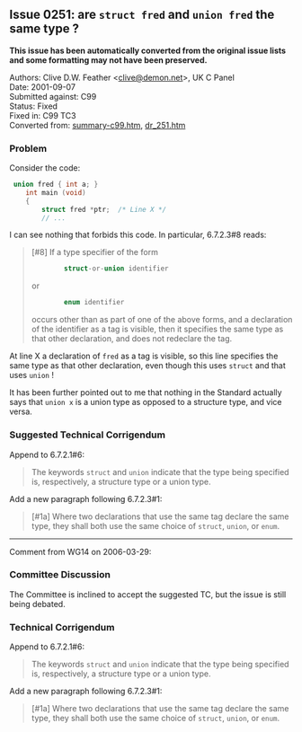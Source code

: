 ## Issue 0251: are `struct fred` and `union fred` the same type ?

**This issue has been automatically converted from the original issue lists and some formatting may not have been preserved.**

Authors: Clive D.W. Feather \<clive@demon.net\>, UK C Panel  
Date: 2001-09-07  
Submitted against: C99  
Status: Fixed  
Fixed in: C99 TC3  
Converted from: [summary-c99.htm](https://www.open-std.org/jtc1/sc22/wg14/www/docs/summary-c99.htm), [dr_251.htm](https://www.open-std.org/jtc1/sc22/wg14/www/docs/dr_251.htm)

### Problem

Consider the code:

```c
 union fred { int a; }
    int main (void)
    {
        struct fred *ptr;  /* Line X */
        // ...
```

I can see nothing that forbids this code. In particular, 6.7.2.3#8 reads:

> \[#8\] If a type specifier of the form
>
> ```c
>         struct-or-union identifier
> ```
>
> or
>
> ```c
>         enum identifier
> ```
>
> occurs other than as part of one of the above forms, and a declaration of the
> identifier as a tag is visible, then it specifies the same type as that other
> declaration, and does not redeclare the tag.

At line X a declaration of `fred` as a tag is visible, so this line specifies
the same type as that other declaration, even though this uses `struct` and that
uses `union` !

It has been further pointed out to me that nothing in the Standard actually says
that `union x` is a union type as opposed to a structure type, and vice versa.

### Suggested Technical Corrigendum

Append to 6.7.2.1#6:

> The keywords `struct` and `union` indicate that the type being specified is,
> respectively, a structure type or a union type.

Add a new paragraph following 6.7.2.3#1:

> \[#1a\] Where two declarations that use the same tag declare the same type, they
> shall both use the same choice of `struct`, `union`, or `enum`.

---

Comment from WG14 on 2006-03-29:

### Committee Discussion

The Committee is inclined to accept the suggested TC, but the issue is still
being debated.

### Technical Corrigendum

Append to 6.7.2.1#6:

> The keywords `struct` and `union` indicate that the type being specified is,
> respectively, a structure type or a union type.

Add a new paragraph following 6.7.2.3#1:

> \[#1a\] Where two declarations that use the same tag declare the same type, they
> shall both use the same choice of `struct`, `union`, or `enum`.
